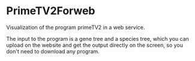 # PrimeTV2Forweb

Visualization of the program primeTV2 in a web service.

The input to the program is a gene tree and a species tree, which you can upload on the website and get the output directly on the screen, so you don't need to download any program.
